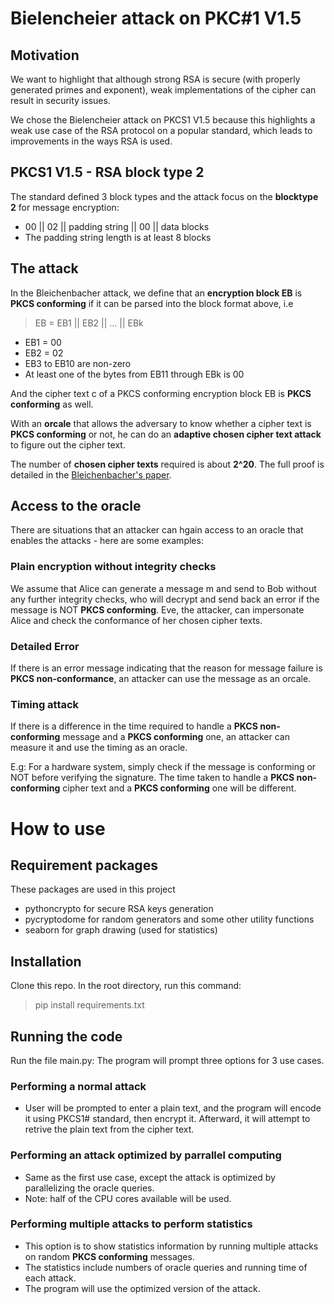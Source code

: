 # Bielencheier attack on PKC#1 V1.5

## Motivation
We want to highlight that although strong RSA is secure (with properly generated primes and exponent), weak implementations of the cipher can result in security issues.

We chose the Bielencheier attack on PKCS1 V1.5 because this highlights a weak use case of the RSA protocol on a popular standard, which leads to improvements in the ways RSA is used.

## PKCS1 V1.5 - RSA block type 2

The standard defined 3 block types and the attack focus on the **blocktype 2** for message encryption:

* 00 || 02 || padding string || 00 || data blocks
* The padding string length is at least 8 blocks

## The attack
In the Bleichenbacher attack, we define that an **encryption block EB** is **PKCS conforming** if it can be parsed into the block format above, i.e

> EB = EB1 || EB2 || ... || EBk
* EB1 = 00
* EB2 = 02
* EB3 to EB10 are non-zero
* At least one of the bytes from EB11 through EBk is 00

And the cipher text c of a PKCS conforming encryption block EB is **PKCS conforming** as well.

With an **orcale** that allows the adversary to know whether a cipher text is **PKCS conforming** or not, he can do an **adaptive chosen cipher text attack** to figure out the cipher text.

The number of **chosen cipher texts** required is about **2^20**. The full proof is detailed in the [Bleichenbacher's paper](http://archiv.infsec.ethz.ch/education/fs08/secsem/bleichenbacher98.pdf).

## Access to the oracle
There are situations that an attacker can hgain access to an oracle that enables the attacks - here are some examples:

### Plain encryption without integrity checks

We assume that Alice can generate a message m and send to Bob without any further integrity checks, who will decrypt and send back an error if the message is NOT **PKCS conforming**. Eve, the attacker, can impersonate Alice and check the conformance of her chosen cipher texts.

### Detailed Error 
If there is an error message indicating that the reason for message failure is **PKCS non-conformance**, an attacker can use the message as an orcale.

### Timing attack
If there is a difference in the time required to handle a **PKCS non-conforming** message and a **PKCS conforming** one, an attacker can measure it and use the timing as an oracle.

E.g: For a hardware system, simply check if the message is conforming or NOT before verifying the signature. The time taken to handle a **PKCS non-conforming** cipher text and a **PKCS conforming** one will be different.

# How to use

## Requirement packages
These packages are used in this project
* pythoncrypto for secure RSA keys generation
* pycryptodome for random generators and some other utility functions
* seaborn for graph drawing (used for statistics)

## Installation
Clone this repo. In the root directory, run this command:
> pip install requirements.txt

## Running the code
Run the file main.py: The program will prompt three options for 3 use cases.

### Performing a normal attack
* User will be prompted to enter a plain text, and the program will encode it using PKCS1# standard, then encrypt it. Afterward, it will attempt to retrive the plain text from the cipher text.

### Performing an attack optimized by parrallel computing
* Same as the first use case, except the attack is optimized by parallelizing the oracle queries.
* Note: half of the CPU cores available will be used.

### Performing multiple attacks to perform statistics
* This option is to show statistics information by running multiple attacks on random **PKCS conforming** messages.
* The statistics include numbers of oracle queries and running time of each attack.
* The program will use the optimized version of the attack.
